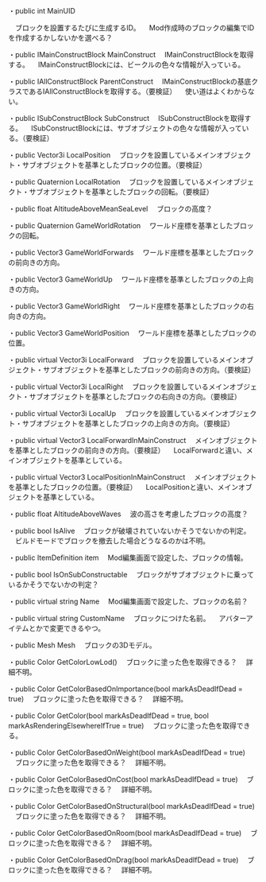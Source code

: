 ・public int MainUID

　ブロックを設置するたびに生成するID。
　Mod作成時のブロックの編集でIDを作成するかしないかを選べる？

・public IMainConstructBlock MainConstruct
　IMainConstructBlockを取得する。
　IMainConstructBlockには、ビークルの色々な情報が入っている。

・public IAllConstructBlock ParentConstruct
　IMainConstructBlockの基底クラスであるIAllConstructBlockを取得する。（要検証）
　使い道はよくわからない。

・public ISubConstructBlock SubConstruct
　ISubConstructBlockを取得する。
　ISubConstructBlockには、サブオブジェクトの色々な情報が入っている。（要検証）

・public Vector3i LocalPosition
　ブロックを設置しているメインオブジェクト・サブオブジェクトを基準としたブロックの位置。（要検証）

・public Quaternion LocalRotation
　ブロックを設置しているメインオブジェクト・サブオブジェクトを基準としたブロックの回転。（要検証）

・public float AltitudeAboveMeanSeaLevel
　ブロックの高度？

・public Quaternion GameWorldRotation
　ワールド座標を基準としたブロックの回転。

・public Vector3 GameWorldForwards
　ワールド座標を基準としたブロックの前向きの方向。

・public Vector3 GameWorldUp
　ワールド座標を基準としたブロックの上向きの方向。

・public Vector3 GameWorldRight
　ワールド座標を基準としたブロックの右向きの方向。

・public Vector3 GameWorldPosition
　ワールド座標を基準としたブロックの位置。

・public virtual Vector3i LocalForward
　ブロックを設置しているメインオブジェクト・サブオブジェクトを基準としたブロックの前向きの方向。（要検証）

・public virtual Vector3i LocalRight
　ブロックを設置しているメインオブジェクト・サブオブジェクトを基準としたブロックの右向きの方向。（要検証）

・public virtual Vector3i LocalUp
　ブロックを設置しているメインオブジェクト・サブオブジェクトを基準としたブロックの上向きの方向。（要検証）

・public virtual Vector3 LocalForwardInMainConstruct
　メインオブジェクトを基準としたブロックの前向きの方向。（要検証）
　LocalForwardと違い、メインオブジェクトを基準としている。

・public virtual Vector3 LocalPositionInMainConstruct
　メインオブジェクトを基準としたブロックの位置。（要検証）
　LocalPositionと違い、メインオブジェクトを基準としている。

・public float AltitudeAboveWaves
　波の高さを考慮したブロックの高度？

・public bool IsAlive
　ブロックが破壊されていないかそうでないかの判定。
　ビルドモードでブロックを撤去した場合どうなるのかは不明。

・public ItemDefinition item
　Mod編集画面で設定した、ブロックの情報。

・public bool IsOnSubConstructable
　ブロックがサブオブジェクトに乗っているかそうでないかの判定？

・public virtual string Name
　Mod編集画面で設定した、ブロックの名前？

・public virtual string CustomName
　ブロックにつけた名前。
　アバターアイテムとかで変更できるやつ。

・public Mesh Mesh
　ブロックの3Dモデル。

・public Color GetColorLowLod()
　ブロックに塗った色を取得できる？
　詳細不明。

・public Color GetColorBasedOnImportance(bool markAsDeadIfDead = true)
　ブロックに塗った色を取得できる？
　詳細不明。

・public Color GetColor(bool markAsDeadIfDead = true, bool markAsRenderingElsewhereIfTrue = true)
　ブロックに塗った色を取得できる。

・public Color GetColorBasedOnWeight(bool markAsDeadIfDead = true)
　ブロックに塗った色を取得できる？
　詳細不明。

・public Color GetColorBasedOnCost(bool markAsDeadIfDead = true)
　ブロックに塗った色を取得できる？
　詳細不明。

・public Color GetColorBasedOnStructural(bool markAsDeadIfDead = true)
　ブロックに塗った色を取得できる？
　詳細不明。

・public Color GetColorBasedOnRoom(bool markAsDeadIfDead = true)
　ブロックに塗った色を取得できる？
　詳細不明。

・public Color GetColorBasedOnDrag(bool markAsDeadIfDead = true)
　ブロックに塗った色を取得できる？
　詳細不明。


